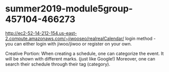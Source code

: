 # summer2019-module5group-457104-466273
http://ec2-52-14-212-154.us-east-2.compute.amazonaws.com/~jiwooseo/realrealCalendar/
login method - you can either login with jiwoo/jiwoo or register on your own.

Creative Portion: 
When creating a schedule, one can categorize the event. It will be shown with different marks. (just like Google!)
Moreover, one can search their schedule through their tag (category).
